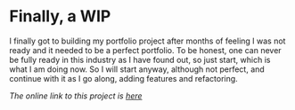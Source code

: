 # Finally, a WIP

I finally got to building my portfolio project after months of feeling I was not ready and it needed to be a perfect portfolio. To be honest, one can never be fully ready in this industry as I have found out, so just start, which is what I am doing now. So I will start anyway, although not perfect, and continue with it as I go along, adding features and refactoring.


*The online link to this project is [here](https://lagesh.github.com/portfolio)*